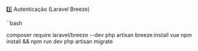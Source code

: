 3️⃣ Autenticação (Laravel Breeze)

´´bash 

composer require laravel/breeze --dev
php artisan breeze:install vue
npm install && npm run dev
php artisan migrate


